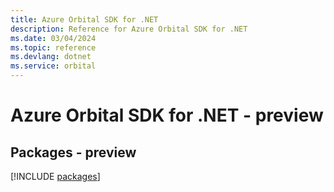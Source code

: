 ```yaml
---
title: Azure Orbital SDK for .NET
description: Reference for Azure Orbital SDK for .NET
ms.date: 03/04/2024
ms.topic: reference
ms.devlang: dotnet
ms.service: orbital
---
```

# Azure Orbital SDK for .NET - preview
## Packages - preview
[!INCLUDE [packages](orbital-index.md)]